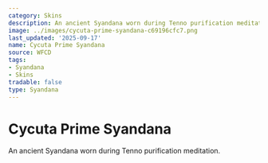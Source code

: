 ```yaml
---
category: Skins
description: An ancient Syandana worn during Tenno purification meditation.
image: ../images/cycuta-prime-syandana-c69196cfc7.png
last_updated: '2025-09-17'
name: Cycuta Prime Syandana
source: WFCD
tags:
- Syandana
- Skins
tradable: false
type: Syandana
---
```


# Cycuta Prime Syandana

An ancient Syandana worn during Tenno purification meditation.

